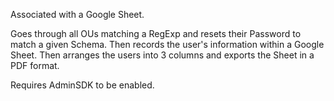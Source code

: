 Associated with a Google Sheet.

Goes through all OUs matching a RegExp and resets their Password to match a given Schema.  Then records the user's information within a Google Sheet.  Then arranges the users into 3 columns and exports the Sheet in a PDF format.

Requires AdminSDK to be enabled.
